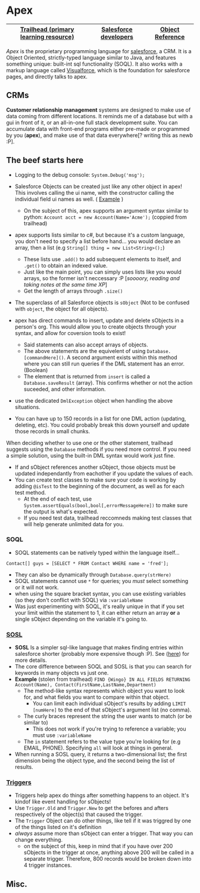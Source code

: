 # Apex

[Trailhead (primary learning resource)](https://trailhead.salesforce.com/) | [Salesforce developers](https://developer.salesforce.com) | [Object Reference](https://developer.salesforce.com/docs/atlas.en-us.218.0.object_reference.meta/object_reference/sforce_api_objects_concepts.htm)
-|-|-

*Apex* is the proprietary programming language for [salesforce](http://salesforce.com/), a CRM. It is a Object Oriented, strictly-typed language similar to Java, and features something unique: built-int sql functionality (SOQL). It also works with a markup language called [Visualforce](./visualforce.md), which is the foundation for salesforce pages, and directly talks to apex.

## CRMs

**Customer relationship management** systems are designed to make use of data coming from different locations. It reminds me of a database but with a gui in front of it, or an all-in-one full stack development suite. You can accumulate data with front-end programs either pre-made or programmed by you (**apex**), and make use of that data everywhere[? writing this as newb :P].

## The beef starts here

* Logging to the debug console: `System.Debug('msg');`
* Salesforce Objects can be created just like any other object in apex! This involves calling the ui name, with the constructor calling the individual field ui names as well. ( [Example](https://trailhead.salesforce.com/content/learn/modules/developer_console/developer_console_queries?trail_id=force_com_dev_beginner#Tdxn4tBK-heading4) )
    * On the subject of this, apex supports an argument syntax similar to python: `Account acct = new Account(Name='Acme');` (coppied from trailhead)
* apex supports lists similar to c#, but because it's a custom language, you don't need to specify a list before hand... you would declare an array, then a list (e.g `String[] thing = new List<String>();`)
    * These lists use `.add()` to add subsequent elements to itself, and `.get()` to obtain an indexed value.
    * Just like the main point, you can simply uses lists like you would arrays, so the former isn't neccessary :P [*soooory, reading and taking notes at the same time XP*]
    * Get the length of arrays through `.size()`
* The superclass of all Salesforce objects is `sObject` (Not to be confused with `object`, the object for all objects).

* apex has direct commands to insert, update and delete sObjects in a person's org. This would allow you to create objects through your syntax, and allow for coversion tools to exist!
    * Said statements can also accept arrays of objects.
    * The above statements are the equivelent of using `Database.[commandHere]()`. A second argument exists within this method where you can still run queries if the DML statement has an error. (Boolean)
    * The element that is returned from `insert` is called a `Database.saveResult` (array). This confirms whether or not the action suceeded, and other information.
* use the dedicated `DmlException` object when handling the above situations.
* You can have up to 150 records in a list for one DML action (updating, deleting, etc). You could probably break this down yourself and update those records in small chunks.

When deciding whether to use one or the other statement, trailhead suggests using the `Database` methods if you need more control. If you need a simple solution, using the built-in DML syntax would work just fine.

* If and sObject references another sObject, those objects must be updated independantly from eachother if you update the values of each.
* You can create test classes to make sure your code is working by adding `@isTest` to the beginning of the document, as well as for each test method.
    * At the end of each test, use `System.assertEquals(bool,bool[,errorMessageHere])` to make sure the output is what's expected.
    * If you need test data, trailhead reccomneds making test classes that will help generate unlimited data for you.
### SOQL
* SOQL statements can be natively typed within the language itself...
```apex
Contact[] guys = [SELECT * FROM Contact WHERE name = 'fred'];
```
* They can also be dynamically through `Database.query(strHere)`
* SOQL statements cannot use `*` for queries; you *must* select something or it will not work.
* when using the square bracket syntax, you can use existing variables (so they don't conflict with SOQL) via `:variableName`
* Was just experimenting with SOQL, it's really unique in that if you set your limit within the statement to 1, it can either return an array **or** a single sObject depending on the variable it's going to.

### [SOSL](https://trailhead.salesforce.com/content/learn/modules/apex_database/apex_database_sosl?trail_id=force_com_dev_beginner)
* **SOSL** Is a simpler sql-like language that makes finding entries within salesforce shorter (probably more expensive though :P). See ([here](https://trailhead.salesforce.com/content/learn/modules/developer_console/developer_console_queries?trail_id=force_com_dev_beginner#Tdxn4tBK-heading6)) for more details.
* The core difference between SOQL and SOSL is that you can search for keywords in many objects vs just one.
* **Example** (stolen from trailhead) `FIND {Wingo} IN ALL FIELDS RETURNING Account(Name), Contact(FirstName,LastName,Department)`
    * The method-like syntax represents which object you want to look for, and what fields you want to compare within that object.
        * You can limit each individual sObject's results by adding `LIMIT [numHere]` to the end of that sObject's argument list (no comma).
    * The curly braces represent the string the user wants to match (or be similar to)
        * This does not work if you're trying to reference a variable; you must use `:variableName`
    * The `in` statement refers to the value type you're looking for (e.g EMAIL, PHONE). Specifying `all` will look at things in general.
* When running a SOSL query, it returns a two-dimensional list; the first dimension being the object type, and the second being the list of results.

### [Triggers](https://trailhead.salesforce.com/content/learn/modules/apex_triggers?trail_id=force_com_dev_beginner)
* Triggers help apex do things after something happens to an object. It's kindof like event handling for sObjects!
* Use `Trigger.Old` and `Trigger.New` to get the befores and afters respectively of the object(s) that caused the trigger.
* The `Trigger` Object can do other things, like tell if it was triggred by one of the things listed on it's definition
* *always* assume more than sObject can enter a trigger. That way you can change everything.
    * on the subject of this, keep in mind that if you have over 200 sObjects in the trigger at once, anything above 200 will be called in a separate trigger. Therefore, 800 records would be broken down into 4 trigger instances.


## Misc.

